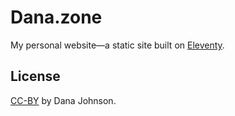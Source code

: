 # Dana.zone

My personal website—a static site built on [Eleventy](https://www.11ty.io/).

## License

[CC-BY](https://creativecommons.org/licenses/by/4.0/) by Dana Johnson.
